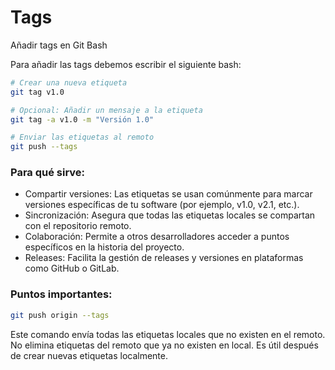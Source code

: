 # Tags

Añadir tags en Git Bash

Para añadir las tags debemos escribir el siguiente bash:
```bash
# Crear una nueva etiqueta
git tag v1.0

# Opcional: Añadir un mensaje a la etiqueta
git tag -a v1.0 -m "Versión 1.0"

# Enviar las etiquetas al remoto
git push --tags
```

### Para qué sirve:

- Compartir versiones: Las etiquetas se usan comúnmente para marcar versiones específicas de tu software (por ejemplo, v1.0, v2.1, etc.).
- Sincronización: Asegura que todas las etiquetas locales se compartan con el repositorio remoto.
- Colaboración: Permite a otros desarrolladores acceder a puntos específicos en la historia del proyecto.
- Releases: Facilita la gestión de releases y versiones en plataformas como GitHub o GitLab.

### Puntos importantes:
```bash
git push origin --tags
```
Este comando envía todas las etiquetas locales que no existen en el remoto.
No elimina etiquetas del remoto que ya no existen en local.
Es útil después de crear nuevas etiquetas localmente.